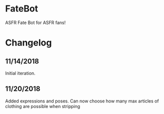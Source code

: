 # FateBot

ASFR Fate Bot for ASFR fans!

# Changelog

## 11/14/2018

Initial iteration.

## 11/20/2018

Added expressions and poses.
Can now choose how many max articles of clothing are possible when stripping

